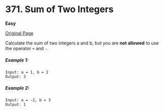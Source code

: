 # 371. Sum of Two Integers

**Easy**

[Original Page](https://leetcode.com/problems/sum-of-two-integers/)

Calculate the sum of two integers a and b, but you are __not allowed__ to use the operator `+` and `-`.

##### Example 1:
```
Input: a = 1, b = 2
Output: 3
```

##### Example 2:
```
Input: a = -2, b = 3
Output: 1
```
